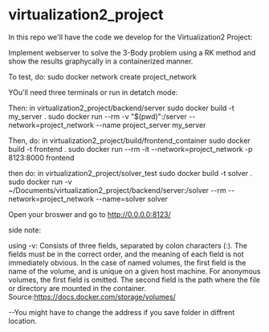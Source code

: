 # virtualization2_project
In this repo we'll have the code we develop for the Virtualization2 Project:

Implement webserver to solve the 3-Body problem using a RK method and show the results graphycally in a containerized manner.


To test, do:
sudo docker network create project_network

YOu'll need three terminals or run in detatch mode:

Then:
in  virtualization2_project/backend/server
sudo docker build -t my_server .
sudo docker run --rm  -v "$(pwd)":/server --network=project_network --name project_server my_server

Then, do:
in virtualization2_project/build/frontend_container
sudo docker build -t frontend .
sudo docker run --rm -it --network=project_network -p 8123:8000 frontend


then do:
in virtualization2_project/solver_test
sudo docker build -t solver .
sudo docker run -v ~/Documents/virtualization2_project/backend/server:/solver --rm --network=project_network --name=solver solver



Open your broswer and go to http://0.0.0.0:8123/

side note: 

using -v: Consists of three fields, separated by colon characters (:). The fields must be in the correct order, and the meaning of each field is not immediately obvious.
In the case of named volumes, the first field is the name of the volume, and is unique on a given host machine. For anonymous volumes, the first field is omitted.
The second field is the path where the file or directory are mounted in the container.
Source:https://docs.docker.com/storage/volumes/

--You might have to change the address if you save folder in diffrent location.

